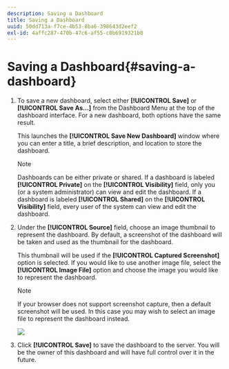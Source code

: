 ```yaml
---
description: Saving a Dashboard
title: Saving a Dashboard
uuid: 50dd713a-f7ce-4b53-8ba6-398643d2eef2
exl-id: 4affc287-470b-47c6-af55-c0b6919321b0
---
```

# Saving a Dashboard{#saving-a-dashboard}

1. To save a new dashboard, select either **[!UICONTROL Save]** or **[!UICONTROL Save As…]** from the Dashboard Menu at the top of the dashboard interface. For a new dashboard, both options have the same result.

   This launches the **[!UICONTROL Save New Dashboard]** window where you can enter a title, a brief description, and location to store the dashboard. 

   >[!NOTE]
   >
   >Dashboards can be either private or shared. If a dashboard is labeled **[!UICONTROL Private]** on the **[!UICONTROL Visibility]** field, only you (or a system administrator) can view and edit the dashboard. If a dashboard is labeled **[!UICONTROL Shared]** on the **[!UICONTROL Visibility]** field, every user of the system can view and edit the dashboard.

1. Under the **[!UICONTROL Source]** field, choose an image thumbnail to represent the dashboard. By default, a screenshot of the dashboard will be taken and used as the thumbnail for the dashboard.

   This thumbnail will be used if the **[!UICONTROL Captured Screenshot]** option is selected. If you would like to use another image file, select the **[!UICONTROL Image File]** option and choose the image you would like to represent the dashboard. 

   >[!NOTE]
   >
   >If your browser does not support screenshot capture, then a default screenshot will be used. In this case you may wish to select an image file to represent the dashboard instead.

   ![](assets/save.png)

1. Click **[!UICONTROL Save]** to save the dashboard to the server. You will be the owner of this dashboard and will have full control over it in the future.
